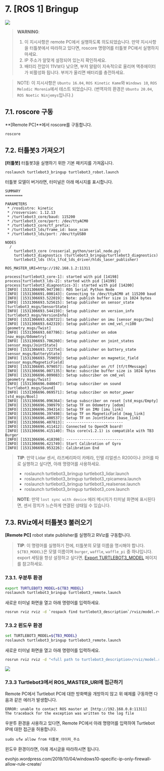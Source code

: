 # 7. [ROS 1] Bringup
![](https://emanual.robotis.com/assets/images/platform/turtlebot3/software/remote_pc_and_turtlebot.png)
> **WARNING**:
>
> 1. 이 지시사항은 remote PC에서 실행하도록 의도되었습니다. 만약 지시사항을 터틀봇에서 따라하고 있다면, roscore 명령어를 터틀봇 PC에서 실행하지 마세요.
> 1. IP 주소가 알맞게 설정되어 있는지 확인하세요.
> 1. 배터리 전압이 11V보다 낮으면, 부저 알람이 지속적으로 울리며 액츄에이터가 비활성화 됩니다. 부저가 울리면 배터리를 충전하세요.

> NOTE: 이 지시사항은 `Ubuntu 16.04`, `ROS Kinetic Kame`와 `Windows 10`, `ROS Melodic Morenia`에서 테스트 되었습니다.
(번역자의 환경은 `Ubuntu 20.04`, `ROS Noetic Ninjemys`입니다.)

## 7.1. roscore 구동

**\[Remote PC\]**에서 roscore를 구동합니다.

```sh
roscore
```


## 7.2. 터틀봇3 가져오기
**\[터틀봇\]** 터틀봇3을 실행하기 위한 기본 패키지를 가져옵니다.
```
roslaunch turtlebot3_bringup turtlebot3_robot.launch
```
터틀봇 모델이 버거라면, 터미널은 아래 메시지를 표시합니다.
```
SUMMARY
========

PARAMETERS
 * /rosdistro: kinetic
 * /rosversion: 1.12.13
 * /turtlebot3_core/baud: 115200
 * /turtlebot3_core/port: /dev/ttyACM0
 * /turtlebot3_core/tf_prefix: 
 * /turtlebot3_lds/frame_id: base_scan
 * /turtlebot3_lds/port: /dev/ttyUSB0

NODES
  /
    turtlebot3_core (rosserial_python/serial_node.py)
    turtlebot3_diagnostics (turtlebot3_bringup/turtlebot3_diagnostics)
    turtlebot3_lds (hls_lfcd_lds_driver/hlds_laser_publisher)

ROS_MASTER_URI=http://192.168.1.2:11311

process[turtlebot3_core-1]: started with pid [14198]
process[turtlebot3_lds-2]: started with pid [14199]
process[turtlebot3_diagnostics-3]: started with pid [14200]
[INFO] [1531306690.947198]: ROS Serial Python Node
[INFO] [1531306691.000143]: Connecting to /dev/ttyACM0 at 115200 baud
[INFO] [1531306693.522019]: Note: publish buffer size is 1024 bytes
[INFO] [1531306693.525615]: Setup publisher on sensor_state [turtlebot3_msgs/SensorState]
[INFO] [1531306693.544159]: Setup publisher on version_info [turtlebot3_msgs/VersionInfo]
[INFO] [1531306693.620722]: Setup publisher on imu [sensor_msgs/Imu]
[INFO] [1531306693.642319]: Setup publisher on cmd_vel_rc100 [geometry_msgs/Twist]
[INFO] [1531306693.687786]: Setup publisher on odom [nav_msgs/Odometry]
[INFO] [1531306693.706260]: Setup publisher on joint_states [sensor_msgs/JointState]
[INFO] [1531306693.722754]: Setup publisher on battery_state [sensor_msgs/BatteryState]
[INFO] [1531306693.759059]: Setup publisher on magnetic_field [sensor_msgs/MagneticField]
[INFO] [1531306695.979057]: Setup publisher on /tf [tf/tfMessage]
[INFO] [1531306696.007135]: Note: subscribe buffer size is 1024 bytes
[INFO] [1531306696.009083]: Setup subscriber on cmd_vel [geometry_msgs/Twist]
[INFO] [1531306696.040047]: Setup subscriber on sound [turtlebot3_msgs/Sound]
[INFO] [1531306696.069571]: Setup subscriber on motor_power [std_msgs/Bool]
[INFO] [1531306696.096364]: Setup subscriber on reset [std_msgs/Empty]
[INFO] [1531306696.390979]: Setup TF on Odometry [odom]
[INFO] [1531306696.394314]: Setup TF on IMU [imu_link]
[INFO] [1531306696.397498]: Setup TF on MagneticField [mag_link]
[INFO] [1531306696.400537]: Setup TF on JointState [base_link]
[INFO] [1531306696.407813]: --------------------------
[INFO] [1531306696.411412]: Connected to OpenCR board!
[INFO] [1531306696.415140]: This core(v1.2.1) is compatible with TB3 Burger
[INFO] [1531306696.418398]: --------------------------
[INFO] [1531306696.421749]: Start Calibration of Gyro
[INFO] [1531306698.953226]: Calibration End
```

> **TIP**: 만약 Lidar 센서, 라즈베리파이 카메라, 인텔 리얼센스 R200이나 코어를 따로 실행하고 싶다면, 아래 명령어를 사용하세요.
> - roslaunch turtlebot3_bringup turtlebot3_lidar.launch
> - roslaunch turtlebot3_bringup turtlebot3_rpicamera.launch
> - roslaunch turtlebot3_bringup turtlebot3_realsense.launch
> - roslaunch turtlebot3_bringup turtlebot3_core.launch

> **NOTE**: 만약 `lost sync with device` 에러 메시지가 터미널 화면에 표시된다면, 센서 장치가 느슨하게 연결된 상태일 수 있습니다.

## 7.3. RViz에서 터틀봇3 불러오기
**[Remote PC]** robot state publisher를 실행하고 RViz를 구동합니다.
> **TIP**: 이 명령어를 실행하기 전에, 터틀봇의 모델 이름을 명시해야 합니다. `${TB3_MODEL}`은 모델 이름이며 `burger`, `waffle`, `waffle_pi` 중 하나입니다. export 세팅을 항상 설정하고 싶다면, [Export TURTLEBOT3_MODEL](https://emanual.robotis.com/docs/en/platform/turtlebot3/export_turtlebot3_model) 페이지를 참고하세요.

### 7.3.1. 우분투 환경
```sh
export TURTLEBOT3_MODEL=${TB3_MODEL}
roslaunch turtlebot3_bringup turtlebot3_remote.launch
```
새로운 터미널 화면을 열고 아래 명령어를 입력하세요.
```sh
rosrun rviz rviz -d `rospack find turtlebot3_description`/rviz/model.rviz
```

### 7.3.2 윈도우 환경
```sh
set TURTLEBOT3_MODEL=${TB3_MODEL}
roslaunch turtlebot3_bringup turtlebot3_remote.launch
```
새로운 터미널 화면을 열고 아래 명령어를 입력하세요.
```sh
rosrun rviz rviz -d "<full path to turtlebot3_description>/rviz/model.rviz"
```

![](https://emanual.robotis.com/assets/images/platform/turtlebot3/bringup/run_rviz.jpg)

### 7.3.3 Turtlebot3에서 ROS_MASTER_URI에 접근하기

Remote PC에서 Turtlebot PC에 대한 방화벽을 개방하지 않고 위 예제를 구동하면 다음과 같은 에러가 발생합니다.

```
ERROR: unable to contact ROS master at [http://192.168.0.8:11311]
The traceback for the exception was written to the log file
```

우분투 환경을 사용하고 있다면, Remote PC에서 아래 명령어를 입력하여 Turtlebot IP에 대한 접근을 허용합니다.

```
sudo ufw allow from 터틀봇_아이피_주소
```

윈도우 환경이라면, 아래 게시글을 따라하시면 됩니다.

evohjo.wordpress.com/2019/10/04/windows10-specific-ip-only-firewall-allow-rule-create/